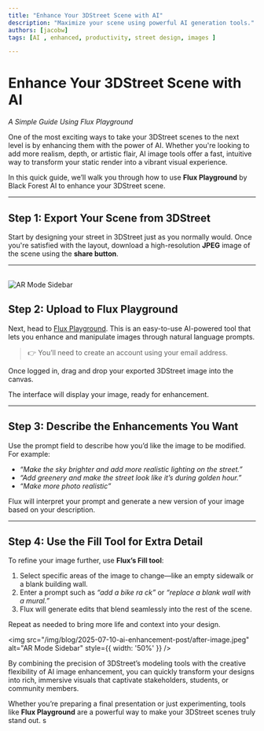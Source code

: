```yaml
---
title: "Enhance Your 3DStreet Scene with AI"
description: "Maximize your scene using powerful AI generation tools."
authors: [jacobw]
tags: [AI , enhanced, productivity, street design, images ]

---
```


# Enhance Your 3DStreet Scene with AI  
_A Simple Guide Using Flux Playground_

One of the most exciting ways to take your 3DStreet scenes to the next level is by enhancing them with the power of AI. Whether you're looking to add more realism, depth, or artistic flair, AI image tools offer a fast, intuitive way to transform your static render into a vibrant visual experience.

In this quick guide, we’ll walk you through how to use **Flux Playground** by Black Forest AI to enhance your 3DStreet scene.

---

## Step 1: Export Your Scene from 3DStreet

Start by designing your street in 3DStreet just as you normally would. Once you're satisfied with the layout, download a high-resolution **JPEG** image of the scene using the **share button**.

---
<br/>
<img src="/img/blog/2025-07-10-ai-enhancement-post/before-image.jpg" alt="AR Mode Sidebar" style={{ width: '50%' }} />

## Step 2: Upload to Flux Playground

Next, head to [Flux Playground](https://bfl.ai/models/flux-kontext). This is an easy-to-use AI-powered tool that lets you enhance and manipulate images through natural language prompts.

> 👉 You’ll need to create an account using your email address.

Once logged in, drag and drop your exported 3DStreet image into the canvas.

The interface will display your image, ready for enhancement.

---

## Step 3: Describe the Enhancements You Want

Use the prompt field to describe how you’d like the image to be modified. For example:

- _“Make the sky brighter and add more realistic lighting on the street.”_
- _“Add greenery and make the street look like it’s during golden hour.”_
- _“Make more photo realistic”_

Flux will interpret your prompt and generate a new version of your image based on your description.

---

## Step 4: Use the Fill Tool for Extra Detail

To refine your image further, use **Flux’s Fill tool**:

1. Select specific areas of the image to change—like an empty sidewalk or a blank building wall.
2. Enter a prompt such as _“add a bike ra
ck”_ or _“replace a blank wall with a mural.”_
3. Flux will generate edits that blend seamlessly into the rest of the scene.

Repeat as needed to bring more life and context into your design.

<img src="/img/blog/2025-07-10-ai-enhancement-post/after-image.jpeg" alt="AR Mode Sidebar" style={{ width: '50%' }} />

By combining the precision of 3DStreet’s modeling tools with the creative flexibility of AI image enhancement, you can quickly transform your designs into rich, immersive visuals that captivate stakeholders, students, or community members.

Whether you’re preparing a final presentation or just experimenting, tools like **Flux Playground** are a powerful way to make your 3DStreet scenes truly stand out.
s
